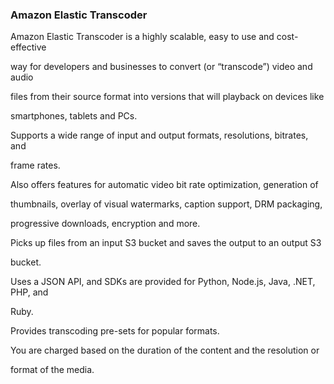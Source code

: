 ### Amazon Elastic Transcoder


Amazon Elastic Transcoder is a highly scalable, easy to use and cost-effective

way for developers and businesses to convert (or “transcode”) video and audio

files from their source format into versions that will playback on devices like

smartphones, tablets and PCs.


Supports a wide range of input and output formats, resolutions, bitrates, and

frame rates.


Also offers features for automatic video bit rate optimization, generation of

thumbnails, overlay of visual watermarks, caption support, DRM packaging,

progressive downloads, encryption and more.


Picks up files from an input S3 bucket and saves the output to an output S3

bucket.


Uses a JSON API, and SDKs are provided for Python, Node.js, Java, .NET, PHP, and

Ruby.


Provides transcoding pre-sets for popular formats.


You are charged based on the duration of the content and the resolution or

format of the media.

